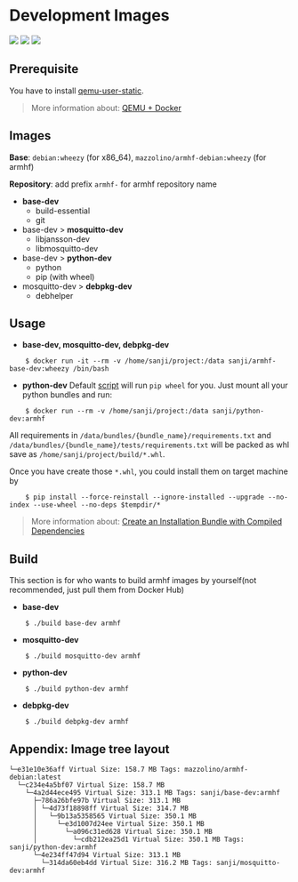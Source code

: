 Development Images
==================
[![](http://dockeri.co/image/sanji/base-dev)](https://registry.hub.docker.com/u/sanji/base-dev/)
[![](http://dockeri.co/image/sanji/mosquitto-dev)](https://registry.hub.docker.com/u/sanji/mosquitto-dev/)
[![](http://dockeri.co/image/sanji/python-dev)](https://registry.hub.docker.com/u/sanji/python-dev/)

Prerequisite
------------
You have to install [qemu-user-static](https://wiki.debian.org/QemuUserEmulation).

> More information about: [QEMU + Docker](https://github.com/djmaze/armhf-ubuntu-docker#emulation-support)

Images
------
**Base**: `debian:wheezy` (for x86_64), `mazzolino/armhf-debian:wheezy` (for armhf)

**Repository**: add prefix `armhf-` for armhf repository name

- **base-dev**
    + build-essential
    + git
- base-dev > **mosquitto-dev**
    + libjansson-dev
    + libmosquitto-dev
- base-dev > **python-dev**
    + python
    + pip (with wheel)
- mosquitto-dev > **debpkg-dev**
    + debhelper

Usage
-----

- **base-dev, mosquitto-dev, debpkg-dev**
```
    $ docker run -it --rm -v /home/sanji/project:/data sanji/armhf-base-dev:wheezy /bin/bash
```
- **python-dev**
Default [script](https://github.com/Sanji-IO/dev-images/blob/master/python-dev/scripts/build_wheels.sh) will run `pip wheel` for you. Just mount all your python bundles and run:
```
    $ docker run --rm -v /home/sanji/project:/data sanji/python-dev:armhf
```
All requirements in `/data/bundles/{bundle_name}/requirements.txt` and `/data/bundles/{bundle_name}/tests/requirements.txt` will be packed as whl save as `/home/sanji/project/build/*.whl`.

Once you have create those `*.whl`, you could install them on target machine by

```
    $ pip install --force-reinstall --ignore-installed --upgrade --no-index --use-wheel --no-deps $tempdir/*
```

> More information about: [Create an Installation Bundle with Compiled Dependencies](https://pip.pypa.io/en/latest/user_guide.html#create-an-installation-bundle-with-compiled-dependencies)

Build
-----
This section is for who wants to build armhf images by yourself(not recommended, just pull them from Docker Hub)

- **base-dev**
```
    $ ./build base-dev armhf
```

- **mosquitto-dev**
```
    $ ./build mosquitto-dev armhf
```

- **python-dev**
```
    $ ./build python-dev armhf
```

- **debpkg-dev**
```
    $ ./build debpkg-dev armhf
```

Appendix: Image tree layout
---------------------------
```
└─e31e10e36aff Virtual Size: 158.7 MB Tags: mazzolino/armhf-debian:latest
  └─c234e4a5bf07 Virtual Size: 158.7 MB
    └─4a2d44ece495 Virtual Size: 313.1 MB Tags: sanji/base-dev:armhf
      ├─786a26bfe97b Virtual Size: 313.1 MB
      │ └─4d73f18898ff Virtual Size: 314.7 MB
      │   └─9b13a5358565 Virtual Size: 350.1 MB
      │     └─e3d1007d24ee Virtual Size: 350.1 MB
      │       └─a096c31ed628 Virtual Size: 350.1 MB
      │         └─cdb212ea25d1 Virtual Size: 350.1 MB Tags: sanji/python-dev:armhf
      └─4e234ff47d94 Virtual Size: 313.1 MB
        └─314da60eb4dd Virtual Size: 316.2 MB Tags: sanji/mosquitto-dev:armhf
```
